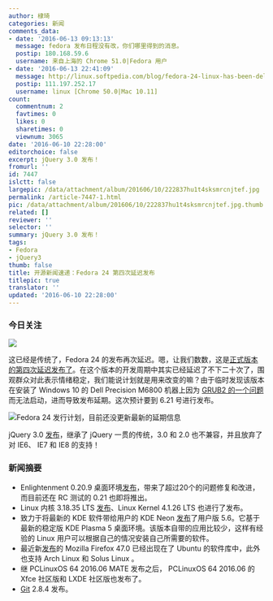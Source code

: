 ```yaml
---
author: 棣琦
categories: 新闻
comments_data:
- date: '2016-06-13 09:13:13'
  message: fedora 发布日程没有改，你们哪里得到的消息。
  postip: 180.168.59.6
  username: 来自上海的 Chrome 51.0|Fedora 用户
- date: '2016-06-13 22:41:09'
  message: http://linux.softpedia.com/blog/fedora-24-linux-has-been-delayed-it-should-now-launch-on-june-21-2016-505069.shtml
  postip: 111.197.252.17
  username: linux [Chrome 50.0|Mac 10.11]
count:
  commentnum: 2
  favtimes: 0
  likes: 0
  sharetimes: 0
  viewnum: 3065
date: '2016-06-10 22:28:00'
editorchoice: false
excerpt: jQuery 3.0 发布！
fromurl: ''
id: 7447
islctt: false
largepic: /data/attachment/album/201606/10/222837hu1t4sksmrcnjtef.jpg
permalink: /article-7447-1.html
pic: /data/attachment/album/201606/10/222837hu1t4sksmrcnjtef.jpg.thumb.jpg
related: []
reviewer: ''
selector: ''
summary: jQuery 3.0 发布！
tags:
- Fedora
- jQuery3
thumb: false
title: 开源新闻速递：Fedora 24 第四次延迟发布
titlepic: true
translator: ''
updated: '2016-06-10 22:28:00'
---
```


### 今日关注


![](/data/attachment/album/201606/10/222837hu1t4sksmrcnjtef.jpg)


这已经是传统了，Fedora 24 的发布再次延迟。嗯，让我们数数，这是[正式版本的第四次延迟发布了](https://fedoraproject.org/wiki/Releases/24/Schedule)。在这个版本的开发周期中其实已经延迟了不下二十次了，围观群众对此表示情绪稳定，我们能说计划就是用来改变的嘛？由于临时发现该版本在安装了 Windows 10 的 Dell Precision M6800 机器上因为 [GRUB2 的一个问题](https://qa.fedoraproject.org/blockerbugs/milestone/24/final/buglist)而无法启动，进而导致发布延期。这次预计要到 6.21 号进行发布。


![Fedora 24 发行计划，目前还没更新最新的延期信息](/data/attachment/album/201606/10/221159s88al0xujmhl6lh6.jpg)


jQuery 3.0 [发布](http://blog.jquery.com/2016/06/09/jquery-3-0-final-released/)，继承了 jQuery 一贯的传统，3.0 和 2.0 也不兼容，并且放弃了对 IE6、 IE7 和 IE8 的支持！


### 新闻摘要


* Enlightenment 0.20.9 桌面环境[发布](https://www.enlightenment.org/news/e-0.20.9-release)，带来了超过20个的问题修复和改进，而目前还在 RC 测试的 0.21 也即将推出。
* Linux 内核 3.18.35 LTS [发布](https://www.mail-archive.com/linux-kernel@vger.kernel.org/msg1162981.html)、Linux Kernel 4.1.26 LTS 也进行了发布。
* 致力于将最新的 KDE 软件带给用户的 KDE Neon [发布](https://dot.kde.org/2016/06/08/kde-neon-user-edition-56-available-now)了用户版 5.6。它基于最新的稳定版 KDE Plasma 5 桌面环境。该版本自带的应用比较少，这样有经验的 Linux 用户可以根据自己的情况安装自己所需要的软件。
* 最近新[发布](https://www.mozilla.org/en-US/firefox/47.0/releasenotes/)的 Mozilla Firefox 47.0 已经出现在了 Ubuntu 的软件库中，此外也支持 Arch Linux 和 Solus Linux 。
* 继 PCLinuxOS 64 2016.06 MATE 发布之后， PCLinuxOS 64 2016.06 的 Xfce 社区版和 LXDE 社区版也发布了。
* [Git](https://git-scm.com/) 2.8.4 发布。